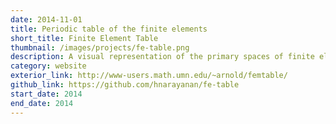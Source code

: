 ```yaml
---
date: 2014-11-01
title: Periodic table of the finite elements
short_title: Finite Element Table
thumbnail: /images/projects/fe-table.png
description: A visual representation of the primary spaces of finite elements.
category: website
exterior_link: http://www-users.math.umn.edu/~arnold/femtable/
github_link: https://github.com/hnarayanan/fe-table
start_date: 2014
end_date: 2014
---
```

